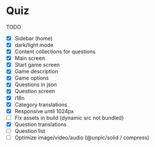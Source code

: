 # Quiz

TODO

- [x] Sidebar (home)
- [x] dark/light mode
- [x] Content collections for questions
- [x] Main screen
- [x] Start game screen
- [x] Game description
- [x] Game options
- [x] Questions in json
- [x] Question screen
- [x] i18n
- [x] Category translations
- [x] Responsive until 1024px
- [ ] Fix assets in build (dynamic src not bundled)
- [x] Question translations
- [ ] Question list
- [ ] Optimize image/video/audio (@unpic/solid / compress)
